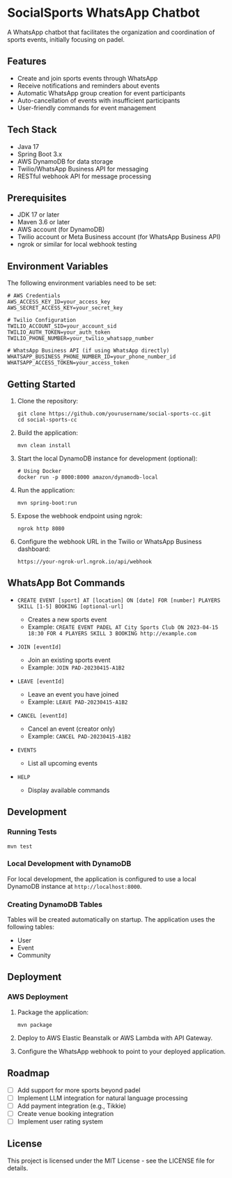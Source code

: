 # SocialSports WhatsApp Chatbot

A WhatsApp chatbot that facilitates the organization and coordination of sports events, initially focusing on padel.

## Features

- Create and join sports events through WhatsApp
- Receive notifications and reminders about events
- Automatic WhatsApp group creation for event participants
- Auto-cancellation of events with insufficient participants
- User-friendly commands for event management

## Tech Stack

- Java 17
- Spring Boot 3.x
- AWS DynamoDB for data storage
- Twilio/WhatsApp Business API for messaging
- RESTful webhook API for message processing

## Prerequisites

- JDK 17 or later
- Maven 3.6 or later
- AWS account (for DynamoDB)
- Twilio account or Meta Business account (for WhatsApp Business API)
- ngrok or similar for local webhook testing

## Environment Variables

The following environment variables need to be set:

```
# AWS Credentials
AWS_ACCESS_KEY_ID=your_access_key
AWS_SECRET_ACCESS_KEY=your_secret_key

# Twilio Configuration
TWILIO_ACCOUNT_SID=your_account_sid
TWILIO_AUTH_TOKEN=your_auth_token
TWILIO_PHONE_NUMBER=your_twilio_whatsapp_number

# WhatsApp Business API (if using WhatsApp directly)
WHATSAPP_BUSINESS_PHONE_NUMBER_ID=your_phone_number_id
WHATSAPP_ACCESS_TOKEN=your_access_token
```

## Getting Started

1. Clone the repository:
   ```
   git clone https://github.com/yourusername/social-sports-cc.git
   cd social-sports-cc
   ```

2. Build the application:
   ```
   mvn clean install
   ```

3. Start the local DynamoDB instance for development (optional):
   ```
   # Using Docker
   docker run -p 8000:8000 amazon/dynamodb-local
   ```

4. Run the application:
   ```
   mvn spring-boot:run
   ```

5. Expose the webhook endpoint using ngrok:
   ```
   ngrok http 8080
   ```

6. Configure the webhook URL in the Twilio or WhatsApp Business dashboard:
   ```
   https://your-ngrok-url.ngrok.io/api/webhook
   ```

## WhatsApp Bot Commands

- `CREATE EVENT [sport] AT [location] ON [date] FOR [number] PLAYERS SKILL [1-5] BOOKING [optional-url]`
  - Creates a new sports event
  - Example: `CREATE EVENT PADEL AT City Sports Club ON 2023-04-15 18:30 FOR 4 PLAYERS SKILL 3 BOOKING http://example.com`

- `JOIN [eventId]`
  - Join an existing sports event
  - Example: `JOIN PAD-20230415-A1B2`

- `LEAVE [eventId]`
  - Leave an event you have joined
  - Example: `LEAVE PAD-20230415-A1B2`

- `CANCEL [eventId]`
  - Cancel an event (creator only)
  - Example: `CANCEL PAD-20230415-A1B2`

- `EVENTS`
  - List all upcoming events

- `HELP`
  - Display available commands

## Development

### Running Tests
```
mvn test
```

### Local Development with DynamoDB
For local development, the application is configured to use a local DynamoDB instance at `http://localhost:8000`.

### Creating DynamoDB Tables
Tables will be created automatically on startup. The application uses the following tables:
- User
- Event
- Community

## Deployment

### AWS Deployment
1. Package the application:
   ```
   mvn package
   ```

2. Deploy to AWS Elastic Beanstalk or AWS Lambda with API Gateway.

3. Configure the WhatsApp webhook to point to your deployed application.

## Roadmap

- [ ] Add support for more sports beyond padel
- [ ] Implement LLM integration for natural language processing
- [ ] Add payment integration (e.g., Tikkie)
- [ ] Create venue booking integration
- [ ] Implement user rating system

## License

This project is licensed under the MIT License - see the LICENSE file for details.